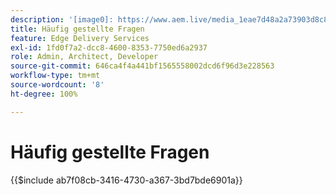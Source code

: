 ```yaml
---
description: '[image0]: https://www.aem.live/media_1eae7d48a2a73903d8c880cb8cf2dcfad47f73291.png#width=1600&height=1200'
title: Häufig gestellte Fragen
feature: Edge Delivery Services
exl-id: 1fd0f7a2-dcc8-4600-8353-7750ed6a2937
role: Admin, Architect, Developer
source-git-commit: 646ca4f4a441bf1565558002dcd6f96d3e228563
workflow-type: tm+mt
source-wordcount: '8'
ht-degree: 100%

---
```


# Häufig gestellte Fragen

{{$include ab7f08cb-3416-4730-a367-3bd7bde6901a}}
